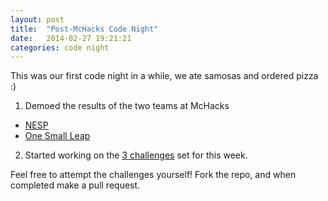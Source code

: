 ```yaml
---
layout: post
title:  "Post-McHacks Code Night"
date:   2014-02-27 19:21:21
categories: code night
---
```


This was our first code night in a while, we ate samosas and ordered pizza :)

1. Demoed the results of the two teams at McHacks
  * [NESP](http://mchacks.challengepost.com/submissions/21221-nesp)
  * [One Small Leap](http://mchacks.challengepost.com/submissions/21221-nesp)
2. Started working on the [3 challenges](https://github.com/SMU-CS-and-Math-Society/MidtermDefragNight) set for this week. 


Feel free to attempt the challenges yourself! Fork the repo, and when completed make a pull request.
